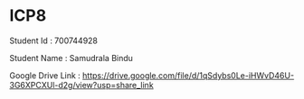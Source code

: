# ICP8

Student Id : 700744928

Student Name : Samudrala Bindu

Google Drive Link : https://drive.google.com/file/d/1qSdybs0Le-iHWvD46U-3G6XPCXUl-d2g/view?usp=share_link
